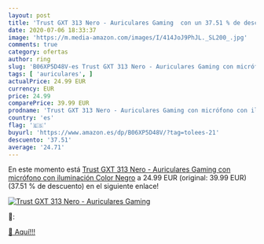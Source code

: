 ```yaml
---
layout: post
title: 'Trust GXT 313 Nero - Auriculares Gaming  con un 37.51 % de descuento'
date: 2020-07-06 18:33:37
image: 'https://m.media-amazon.com/images/I/414JoJ9PhJL._SL200_.jpg'
comments: true
category: ofertas
author: ring
slug: 'B06XP5D48V-es Trust GXT 313 Nero - Auriculares Gaming con micrófono con...'
tags: [ 'auriculares', ]
actualPrice: 24.99 EUR
currency: EUR
price: 24.99
comparePrice: 39.99 EUR
prodname: 'Trust GXT 313 Nero - Auriculares Gaming con micrófono con iluminación  Color Negro'
country: 'es'
flag: '🇪🇸'
buyurl: 'https://www.amazon.es/dp/B06XP5D48V/?tag=tolees-21'
descuento: '37.51'
average: '24.71'
---
```


En este momento está [Trust GXT 313 Nero - Auriculares Gaming con micrófono con iluminación  Color Negro](https://www.amazon.es/dp/B06XP5D48V/?tag=tolees-21) a 24.99 EUR (original: 39.99 EUR) (37.51 %  de descuento) en el siguiente enlace!

[![Trust GXT 313 Nero - Auriculares Gaming ](https://m.media-amazon.com/images/I/414JoJ9PhJL._SL200_.jpg)](https://www.amazon.es/dp/B06XP5D48V/?tag=tolees-21)

🔎:


[🛒 Aquí!!!](https://www.amazon.es/dp/B06XP5D48V/?tag=tolees-21)
